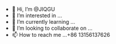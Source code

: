 - 👋 Hi, I’m @JIQGU
- 👀 I’m interested in ...
- 🌱 I’m currently learning ...
- 💞️ I’m looking to collaborate on ...
- 📫 How to reach me ...+86 13156137626

<!---
JIQGU/JIQGU is a ✨ special ✨ repository because its `README.md` (this file) appears on your GitHub profile.
You can click the Preview link to take a look at your changes.
--->
